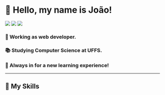  # 🤗 Hello, my name is João!
<p align="left">
  <a href="https://www.linkedin.com/in/jo%C3%A3o-marcos-soares-834a93288/" alt="Gmail">
  <img src="https://img.shields.io/badge/Jo%C3%A3o%20Marcos-blue?logo=linkedin&link=https%3A%2F%2Fwww.linkedin.com%2Fin%2Fjo%25C3%25A3o-marcos-soares-834a93288%2F"/></a>

  <a href="mailto:joaoasoares17@gmail.com" alt="Gmail">
  <img src="https://img.shields.io/badge/joaoasoares17%40gmail.com-red?logo=gmail&logoColor=white&link=mailto%3Ajoaoasoares17%40gmail.com" /></a>
  
  <a href="https://www.instagram.com/joao_asoares/" alt="Instagram">
  <img src="https://img.shields.io/badge/joao_asoares-white?logo=instagram&link=https%3A%2F%2Fwww.instagram.com%2Fjoao_asoares%2F"/></a>
</p>

### 🔭 Working as web developer.
### 📚 Studying Computer Science at UFFS.
### 🌟 Always in for a new learning experience!

---

## 🚀 My Skills

